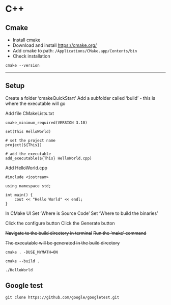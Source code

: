 # C++

## Cmake

- Install cmake
- Download and install https://cmake.org/
- Add cmake to path: `/Applications/CMake.app/Contents/bin`
- Check installation
```
cmake --version
```

---

## Setup

Create a folder ‘cmakeQuickStart’
Add a subfolder called ‘build’ - this is where the executable will go

Add file CMakeLists.txt

```
cmake_minimum_required(VERSION 3.10)

set(This HelloWorld)

# set the project name
project(${This})

# add the executable
add_executable(${This} HelloWorld.cpp)
```

Add HelloWorld.cpp

```
#include <iostream>

using namespace std;

int main() {
    cout << "Hello World" << endl;
}
```

In CMake UI
Set ‘Where is Source Code’
Set ‘Where to build the binaries’

Click the configure button
Click the Generate button

~~Navigate to the build directory in terminal~~
~~Run the ‘make’ command~~

~~The executable will be generated in the build directory~~

```shell script
cmake . -DUSE_MYMATH=ON
```

```shell script
cmake --build .
```

```shell script
./HelloWorld
```



## Google test

```shell script
git clone https://github.com/google/googletest.git
```